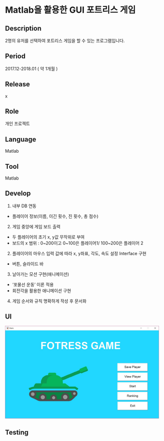 Matlab을 활용한 GUI 포트리스 게임
=====================

Description
------------
2명의 유저를 선택하여 포트리스 게임을 할 수 있는 프로그램입니다.

Period
-------
2017.12-2018.01 ( 약 1개월 ) 

Release
-------
x

Role
----
개인 프로젝트 

Language
---------
Matlab

Tool
-----
Matlab 

Develop
-------
1. 내부 DB 연동
 - 플레이어 정보(이름, 이긴 횟수, 진 횟수, 총 점수)
2. 게임 중앙에 게임 보드 출력 
 - 두 플레이어의 초기 x, y값 무작위로 부여
 - 보드의 x 범위 : 0~200이고 0~100은 플레이어1/ 100~200은 플레이어 2
2. 플레이어의 마우스 입력 값에 따라 x, y좌표, 각도, 속도 설정 Interface 구현
 - 버튼, 슬라이드 바
3. 날아가는 모션 구현(애니메이션)
 - ‘포물선 운동’ 이론 적용
 - 회전각을 활용한 애니메이션 구현
4. 게임 순서와 규칙 명확하게 작성 후 문서화

UI
---
![image1](./images/1.jpg)

Testing
-----
